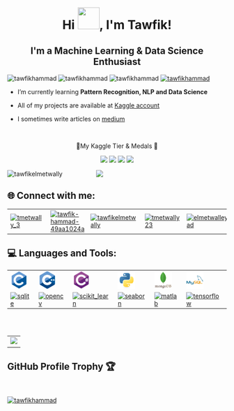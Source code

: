 <h1 align="center">Hi <img src="https://raw.githubusercontent.com/MartinHeinz/MartinHeinz/master/wave.gif" width="50px" height="50px">, I'm Tawfik!</h1>

<h2 align="center">I'm a Machine Learning & Data Science Enthusiast</h2>

<div class="row">
    <img src="https://img.shields.io/github/followers/tawfikhammad?label=Github%20followers&style=for-the-badge" alt="tawfikhammad" />
    <img src="https://img.shields.io/github/stars/tawfikhammad?label=Github%20stars&style=for-the-badge" alt="tawfikhammad" />
    <img  src="https://komarev.com/ghpvc/?username=tawfikhammad&label=Profile%20Views&color=blue&style=for-the-badge" alt="tawfikhammad" />
     <a href="https://www.linkedin.com/in/tawfik-hammad-49aa1024a" target="blank"><img src="https://img.shields.io/badge/-CONNECT-blue?style=for-the-badge&logo=Linkedin&link=https://www.linkedin.com/in/tawfik-hammad-49aa1024a/" alt="tawfikhammad" /> </a>
 </div>

- I’m currently learning **Pattern Recognition, NLP and Data Science**
  
- All of my projects are available at [Kaggle account](https://www.kaggle.com/tawfikelmetwally)

- I sometimes write articles on [medium](https://medium.com/@elmetwalleyhammad)

<p align="center">

  <br/>
  <p align="center">🥇My Kaggle Tier & Medals 🥇</p>
 
</p>

</p>
<p align="center">
  <img src="https://road-to-kaggle-grandmaster.vercel.app/api/badges/tawfikelmetwally/competition/dark" />
  <img src="https://road-to-kaggle-grandmaster.vercel.app/api/badges/tawfikelmetwally/dataset/dark" />
  <img src="https://road-to-kaggle-grandmaster.vercel.app/api/badges/tawfikelmetwally/notebook/dark" />
  <img src="https://road-to-kaggle-grandmaster.vercel.app/api/badges/tawfikelmetwally/discussion/dark" />
</p>

<img align='right' src="https://fiftytwodigital.com/wp-content/uploads/2022/02/slide1_webDev.png" width=300>

![tawfikelmetwally](https://road-to-kaggle-grandmaster.vercel.app/api/simple/tawfikelmetwally)


## 🌐 Connect with me: 

<table cellspacing="0" cellpadding="0" style="border:none;">
  <tr>
    <td>
      <a href="https://twitter.com/tmetwally_3" target="blank"><img align="center" src="https://raw.githubusercontent.com/rahuldkjain/github-profile-readme-generator/master/src/images/icons/Social/twitter.svg" alt="tmetwally_3" height="30" width="40" /></a>
    </td>
    <td>
     <a href="https://linkedin.com/in/tawfik-hammad-49aa1024a" target="blank"><img align="center" src="https://raw.githubusercontent.com/rahuldkjain/github-profile-readme-generator/master/src/images/icons/Social/linked-in-alt.svg" alt="tawfik-hammad-49aa1024a" height="30" width="40" /></a>
    </td>
    <td>
     <a href="https://kaggle.com/tawfikelmetwally" target="blank"><img align="center" src="https://raw.githubusercontent.com/rahuldkjain/github-profile-readme-generator/master/src/images/icons/Social/kaggle.svg" alt="tawfikelmetwally" height="30" width="40" /></a>
    </td>
      <td>
<a href="https://instagram.com/tmetwally23" target="blank"><img align="center" src="https://raw.githubusercontent.com/rahuldkjain/github-profile-readme-generator/master/src/images/icons/Social/instagram.svg" alt="tmetwally23" height="30" width="40" /></a>
    </td>
      <td>
<a href="https://medium.com/@elmetwalleyhammad" target="blank"><img align="center" src="https://raw.githubusercontent.com/rahuldkjain/github-profile-readme-generator/master/src/images/icons/Social/medium.svg" alt="elmetwalleyhammad" height="30" width="40" /></a>
    </td>
  </tr>
</table>



## 💻 Languages and Tools:

<table cellspacing="0" cellpadding="0" style="border:none;">
        <tr>
            <td>
                <a href="https://www.cprogramming.com/" target="_blank" rel="noreferrer"> <img
                        src="https://raw.githubusercontent.com/devicons/devicon/master/icons/c/c-original.svg" alt="c"
                        width="40" height="40" /> </a>
            </td>
            <td>
                <a href="https://www.w3schools.com/cpp/" target="_blank" rel="noreferrer"> <img
                        src="https://raw.githubusercontent.com/devicons/devicon/master/icons/cplusplus/cplusplus-original.svg"
                        alt="cplusplus" width="40" height="40" /> </a>
            </td>
            <td>
                <a href="https://www.w3schools.com/cs/" target="_blank" rel="noreferrer"> <img
                        src="https://raw.githubusercontent.com/devicons/devicon/master/icons/csharp/csharp-original.svg"
                        alt="csharp" width="40" height="40"/> </a>
            </td>
            <td>
                <a href="https://www.python.org" target="_blank" rel="noreferrer"> <img
                        src="https://raw.githubusercontent.com/devicons/devicon/master/icons/python/python-original.svg"
                        alt="python" width="40" height="40" /> </a>
            </td>
            <td>
                <a href="https://www.mongodb.com/" target="_blank" rel="noreferrer"> <img
                        src="https://raw.githubusercontent.com/devicons/devicon/master/icons/mongodb/mongodb-original-wordmark.svg"
                        alt="mongodb" width="40" height="40" /> </a>
            </td>
            <td>
                <a href="https://www.mysql.com/" target="_blank" rel="noreferrer"> <img
                        src="https://raw.githubusercontent.com/devicons/devicon/master/icons/mysql/mysql-original-wordmark.svg"
                        alt="mysql" width="40" height="40" /> </a>
            </td>
        </tr>
        <tr>
            <td>
                <a href="https://www.sqlite.org/" target="_blank" rel="noreferrer"> <img
                        src="https://www.vectorlogo.zone/logos/sqlite/sqlite-icon.svg" 
                        alt="sqlite" width="40" height="40"/> </a>
            </td>
            <td>
                <a href="https://opencv.org/" target="_blank" rel="noreferrer"> <img
                        src="https://www.vectorlogo.zone/logos/opencv/opencv-icon.svg" alt="opencv" width="40"
                        height="40" /> </a>
            </td>
            <td>
                <a href="https://scikit-learn.org/" target="_blank" rel="noreferrer"> <img
                        src="https://upload.wikimedia.org/wikipedia/commons/0/05/Scikit_learn_logo_small.svg"
                        alt="scikit_learn" width="40" height="40" /> </a>
            </td>
            <td>
                <a href="https://seaborn.pydata.org/" target="_blank" rel="noreferrer"> <img
                        src="https://seaborn.pydata.org/_images/logo-mark-lightbg.svg" alt="seaborn" width="40"
                        height="40" /> </a>
            </td>
            <td>
                <a href="https://www.mathworks.com/" target="_blank" rel="noreferrer"> <img
                        src="https://upload.wikimedia.org/wikipedia/commons/2/21/Matlab_Logo.png" 
                        alt="matlab" width="40" height="40"/> </a> 
            </td>
            <td>
                <a href="https://www.tensorflow.org" target="_blank" rel="noreferrer"> <img
                        src="https://www.vectorlogo.zone/logos/tensorflow/tensorflow-icon.svg" alt="tensorflow"
                        width="40" height="40" /> </a>
            </td>
        </tr>
 </table>
    


<br/>
<br/>

<p align="center">
    <table align="lift">
        <tr>
            <td>
                 <a href="https://git.io/streak-stats">
        <img src="https://github-readme-streak-stats.herokuapp.com/?user=tawfikhammad&theme=black-ice&hide_border=true&date_format=M%20j%5B%2C%20Y%5D&background=0D1117"/></a>
            </td>
        </tr>
   </table>
</p>


## GitHub Profile Trophy 🏆
<br/>

<p align="left"> <a href="https://github.com/ryo-ma/github-profile-trophy"><img src="https://github-profile-trophy.vercel.app/?username=tawfikhammad&theme=onedark&title=Stars,Followers,Commit,Repositories" alt="tawfikhammad" /></a> </p>
